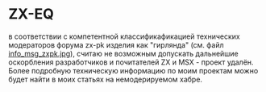 # ZX-EQ
в соответствии с компетентной классификафикацией технических модераторов форума zx-pk изделия как "гирлянда"
(см. файл [info_msg_zxpk.jpg](https://github.com/Pyhesty/ZX-EQ/blob/main/info_msg_zxpk.jpg?raw=true)),
считаю не возможным допускать дальнейшие оскорбления разработчиков и почитателей ZX и MSX - проект удалён.
Более подробную техническую информацию по моим проектам можно будет найти в моих статьях на немодерируемом хабре.
